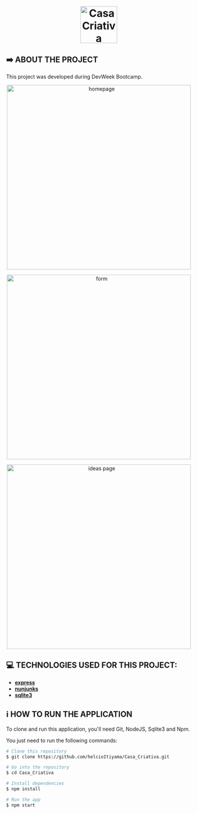 <h1 align="center">
    <img alt="Casa Criativa" src=" " width="100px" />
</h1>

## :arrow_right: ABOUT THE PROJECT

This project was developed during DevWeek Bootcamp.

<p align="center">
    <img alt ="homepage" src=" " width= "500px"/>
</p>

<p align="center">
    <img alt ="form" src=" " width="500px" />
</p>
                                                                                                                           
<p align="center">
    <img alt ="ideas page" src=" " width="500px" />
</p>

## :computer: TECHNOLOGIES USED FOR THIS PROJECT:

- [**express**](https://github.com/expressjs/express)
- [**nunjunks**](https://github.com/mozilla/nunjucks)
- [**sqlite3**](      )

## :information_source: HOW TO RUN THE APPLICATION

To clone and run this application, you'll need Git, NodeJS, Sqlite3 and Npm.

You just need to run the following commands:

```bash
# Clone this repository
$ git clone https://github.com/helcioItiyama/Casa_Criativa.git

# Go into the repository
$ cd Casa_Criativa

# Install dependencies
$ npm install

# Run the app
$ npm start
```
